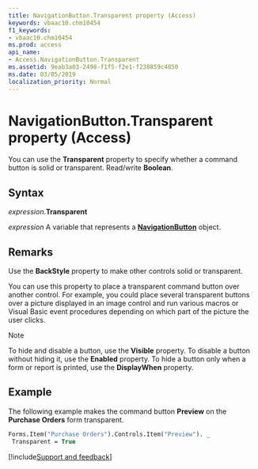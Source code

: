 ```yaml
---
title: NavigationButton.Transparent property (Access)
keywords: vbaac10.chm10454
f1_keywords:
- vbaac10.chm10454
ms.prod: access
api_name:
- Access.NavigationButton.Transparent
ms.assetid: 9eab3a03-2498-f1f5-f2e1-f238859c4850
ms.date: 03/05/2019
localization_priority: Normal
---
```



# NavigationButton.Transparent property (Access)

You can use the **Transparent** property to specify whether a command button is solid or transparent. Read/write **Boolean**.


## Syntax

_expression_.**Transparent**

_expression_ A variable that represents a **[NavigationButton](Access.NavigationButton.md)** object.


## Remarks

Use the **BackStyle** property to make other controls solid or transparent.

You can use this property to place a transparent command button over another control. For example, you could place several transparent buttons over a picture displayed in an image control and run various macros or Visual Basic event procedures depending on which part of the picture the user clicks.

> [!NOTE] 
> To hide and disable a button, use the **Visible** property. To disable a button without hiding it, use the **Enabled** property. To hide a button only when a form or report is printed, use the **DisplayWhen** property.


## Example

The following example makes the command button **Preview** on the **Purchase Orders** form transparent.

```vb
Forms.Item("Purchase Orders").Controls.Item("Preview"). _ 
 Transparent = True
```


[!include[Support and feedback](~/includes/feedback-boilerplate.md)]
